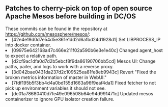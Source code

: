 <H2>Patches to cherry-pick on top of open source Apache Mesos before building in DC/OS</h2>
These commits can be found in the repository at <a href="https://github.com/mesosphere/mesos/">https://github.com/mesosphere/mesos/</a>:
<li>[42e4e19d0d7e54d5e361e1dd2d6afbd24d1928d1] Set LIBPROCESS_IP into docker container.
<li>[09975e642168a47c466e211f02a590b6e3e1e40c] Changed agent_host to expect a relative path.
<li>[d2cf9ac1dfa0d7d2b5ebcf8f9da86190706bb5cd] Mesos UI: Change paths, pailer, and logs to work with a reverse proxy.
<li>[3d042bae0431da237d2c109525ea81fe8eb9943c] Revert "Fixed the broken metrics information of master in WebUI."
<li>[7fdf195b5f3bb4d4a0bd155d1663a96f9eaf4da1] Fixed fetcher to not pick up environment variables it should not see.
<li>[dc01a78680410d7fe49e096508b64e94d991471c] Updated mesos containerizer to ignore GPU isolator creation failure.
